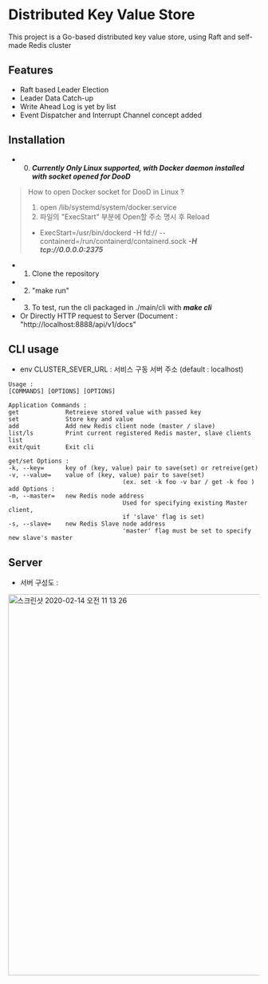 # Distributed Key Value Store
This project is a Go-based distributed key value store, using Raft and self-made Redis cluster

## Features
- Raft based Leader Election
- Leader Data Catch-up
- Write Ahead Log is yet by list
- Event Dispatcher and Interrupt Channel concept added

## Installation

- 0. ***Currently Only Linux supported, with Docker daemon installed with socket opened for DooD***
> How to open Docker socket for DooD in Linux ?
> 1. open /lib/systemd/system/docker.service 
> 2. 파일의 "ExecStart" 부분에 Open할 주소 명시 후 Reload
> - ExecStart=/usr/bin/dockerd -H fd:// --containerd=/run/containerd/containerd.sock ***-H tcp://0.0.0.0:2375***

- 1. Clone the repository
- 2. "make run"
- 3. To test, run the cli packaged in ./main/cli with ***make cli***
-    Or Directly HTTP request to Server (Document : "http://localhost:8888/api/v1/docs"

## CLI usage
- env CLUSTER_SEVER_URL : 서비스 구동 서버 주소 (default : localhost)
``` 
Usage :
[COMMANDS] [OPTIONS] [OPTIONS]
 
Application Commands : 
get             Retreieve stored value with passed key
set             Store key and value
add             Add new Redis client node (master / slave)
list/ls         Print current registered Redis master, slave clients list
exit/quit       Exit cli
 
get/set Options : 
-k, --key=      key of (key, value) pair to save(set) or retreive(get)
-v, --value=    value of (key, value) pair to save(set)
                                (ex. set -k foo -v bar / get -k foo )
add Options : 
-m, --master=   new Redis node address
                                Used for specifying existing Master client,
                                if 'slave' flag is set)
-s, --slave=    new Redis Slave node address
                                'master' flag must be set to specify new slave's master
```

## Server 
  
- 서버 구성도 :
 <img width="765" alt="스크린샷 2020-02-14 오전 11 13 26" src="https://user-images.githubusercontent.com/48001093/74495405-2d3e7280-4f1b-11ea-9e4d-783e88ca2011.png">

